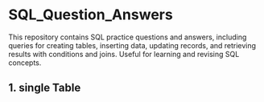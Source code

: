 # SQL_Question_Answers
This repository contains SQL practice questions and answers, including queries for creating tables, inserting data, updating records, and retrieving results with conditions and joins. Useful for learning and revising SQL concepts.
## 1. single Table 
